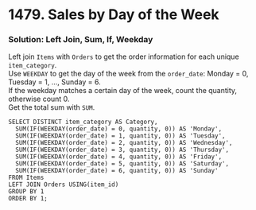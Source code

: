 # 1479. Sales by Day of the Week

### Solution: Left Join, Sum, If, Weekday

Left join `Items` with `Orders` to get the order information for each unique `item_category`.  
Use `WEEKDAY` to get the day of the week from the `order_date`: Monday = 0, Tuesday = 1, ..., Sunday = 6.  
If the weekday matches a certain day of the week, count the quantity, otherwise count 0.  
Get the total sum with `SUM`.  

```
SELECT DISTINCT item_category AS Category,
  SUM(IF(WEEKDAY(order_date) = 0, quantity, 0)) AS 'Monday',
  SUM(IF(WEEKDAY(order_date) = 1, quantity, 0)) AS 'Tuesday',
  SUM(IF(WEEKDAY(order_date) = 2, quantity, 0)) AS 'Wednesday',
  SUM(IF(WEEKDAY(order_date) = 3, quantity, 0)) AS 'Thursday',
  SUM(IF(WEEKDAY(order_date) = 4, quantity, 0)) AS 'Friday',
  SUM(IF(WEEKDAY(order_date) = 5, quantity, 0)) AS 'Saturday',
  SUM(IF(WEEKDAY(order_date) = 6, quantity, 0)) AS 'Sunday'
FROM Items
LEFT JOIN Orders USING(item_id)
GROUP BY 1
ORDER BY 1;
```